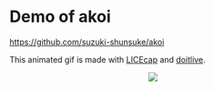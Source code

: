 # Demo of akoi

https://github.com/suzuki-shunsuke/akoi

This animated gif is made with [LICEcap](https://www.cockos.com/licecap/) and [doitlive](https://github.com/sloria/doitlive).

<p align="center">
  <img src="https://rawgit.com/suzuki-shunsuke/artifact/master/akoi/demo.gif">
</p>
